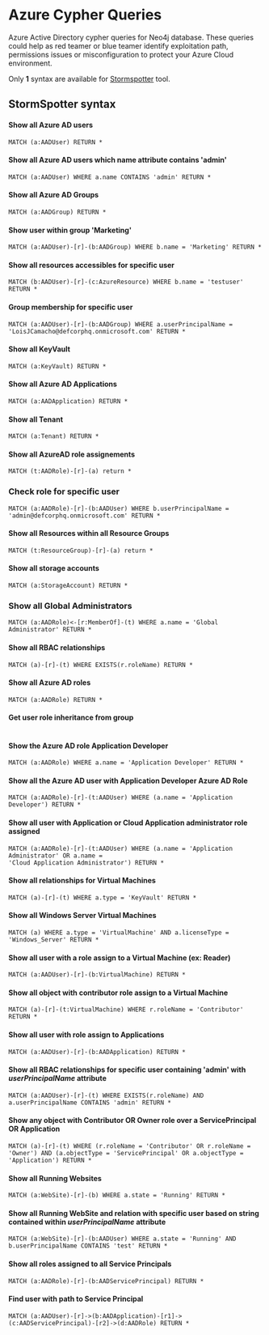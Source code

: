 # Azure Cypher Queries

Azure Active Directory cypher queries for Neo4j database. These queries could help as red teamer or blue teamer identify exploitation path, permissions issues or misconfiguration to protect your Azure Cloud environment.  

Only **1** syntax are available for [Stormspotter](https://github.com/Azure/Stormspotter) tool.

## StormSpotter syntax

#### Show all Azure AD users
```
MATCH (a:AADUser) RETURN *
```

#### Show all Azure AD users which name attribute contains 'admin'
```
MATCH (a:AADUser) WHERE a.name CONTAINS 'admin' RETURN *
```

#### Show all Azure AD Groups
```
MATCH (a:AADGroup) RETURN *
```

#### Show user within group 'Marketing'
```
MATCH (a:AADUser)-[r]-(b:AADGroup) WHERE b.name = 'Marketing' RETURN *
```

#### Show all resources accessibles for specific user
```
MATCH (b:AADUser)-[r]-(c:AzureResource) WHERE b.name = 'testuser' RETURN *
```

#### Group membership for specific user
```
MATCH (a:AADUser)-[r]-(b:AADGroup) WHERE a.userPrincipalName = 'LoisJCamacho@defcorphq.onmicrosoft.com' RETURN *
```

#### Show all KeyVault
```
MATCH (a:KeyVault) RETURN *
```

#### Show all Azure AD Applications
```
MATCH (a:AADApplication) RETURN *
```

#### Show all Tenant
```
MATCH (a:Tenant) RETURN *
```

#### Show all AzureAD role assignements
```
MATCH (t:AADRole)-[r]-(a) return *
```

### Check role for specific user
```
MATCH (a:AADRole)-[r]-(b:AADUser) WHERE b.userPrincipalName = 'admin@defcorphq.onmicrosoft.com' RETURN *
```

#### Show all Resources within all Resource Groups
```
MATCH (t:ResourceGroup)-[r]-(a) return *
```

#### Show all storage accounts
```
MATCH (a:StorageAccount) RETURN *
```

### Show all Global Administrators
```
MATCH (a:AADRole)<-[r:MemberOf]-(t) WHERE a.name = 'Global Administrator' RETURN *
```

#### Show all RBAC relationships
```
MATCH (a)-[r]-(t) WHERE EXISTS(r.roleName) RETURN *
```

#### Show all Azure AD roles
```
MATCH (a:AADRole) RETURN *

```

#### Get user role inheritance from group
```

```

#### Show the Azure AD role Application Developer
``` 
MATCH (a:AADRole) WHERE a.name = 'Application Developer' RETURN *
```

#### Show all the Azure AD user with Application Developer Azure AD Role
```
MATCH (a:AADRole)-[r]-(t:AADUser) WHERE (a.name = 'Application Developer') RETURN *
```

#### Show all user with Application or Cloud Application administrator role assigned
```
MATCH (a:AADRole)-[r]-(t:AADUser) WHERE (a.name = 'Application Administrator' OR a.name =
'Cloud Application Administrator') RETURN *
```

#### Show all relationships for Virtual Machines
```
MATCH (a)-[r]-(t) WHERE a.type = 'KeyVault' RETURN *
```

#### Show all Windows Server Virtual Machines
```
MATCH (a) WHERE a.type = 'VirtualMachine' AND a.licenseType = 'Windows_Server' RETURN *
```

#### Show all user with a role assign to a Virtual Machine (ex: Reader)
```
MATCH (a:AADUser)-[r]-(b:VirtualMachine) RETURN *
```

#### Show all object with contributor role assign to a Virtual Machine
```
MATCH (a)-[r]-(t:VirtualMachine) WHERE r.roleName = 'Contributor' RETURN *
```

#### Show all user with role assign to Applications
```
MATCH (a:AADUser)-[r]-(b:AADApplication) RETURN *
```

#### Show all RBAC relationships for specific user containing 'admin' with *userPrincipalName* attribute
```
MATCH (a:AADUser)-[r]-(t) WHERE EXISTS(r.roleName) AND a.userPrincipalName CONTAINS 'admin' RETURN *
```

#### Show any object with Contributor OR Owner role over a ServicePrincipal OR Application
```
MATCH (a)-[r]-(t) WHERE (r.roleName = 'Contributor' OR r.roleName = 'Owner') AND (a.objectType = 'ServicePrincipal' OR a.objectType = 'Application') RETURN *
```

#### Show all Running Websites
```
MATCH (a:WebSite)-[r]-(b) WHERE a.state = 'Running' RETURN *
```

#### Show all Running WebSite and relation with specific user based on string contained within *userPrincipalName* attribute
```
MATCH (a:WebSite)-[r]-(b:AADUser) WHERE a.state = 'Running' AND b.userPrincipalName CONTAINS 'test' RETURN *
```

#### Show all roles assigned to all Service Principals
```
MATCH (a:AADRole)-[r]-(b:AADServicePrincipal) RETURN *
```

#### Find user with path to Service Principal 
```
MATCH (a:AADUser)-[r]->(b:AADApplication)-[r1]->(c:AADServicePrincipal)-[r2]->(d:AADRole) RETURN *
```


